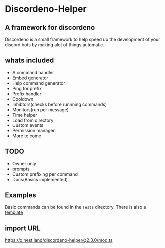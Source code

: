 # Discordeno-Helper

## A framework for discordeno

Discordeno is a small framework to help speed up the development of your discord bots by making alot of things automatic.

## whats included

- A command handler
- Embed generator
- Help command generator
- Ping for prefix
- Prefix handler
- Cooldown
- Inhibtors(checks before runnning commands)
- Monitors(run per message)
- Time helper
- Load from directory
- Custom events
- Permission manager
- More to come

## TODO

- Owner only
- prompts
- Custom prefixing per command
- Docs(Basics implemented)

## Examples

Basic commands can be found in the `Tests` directory. There is also a [template](https://github.com/suyashtnt/discordeno-helper-template)

## import URL

<https://x.nest.land/discordeno-helper@2.3.0/mod.ts>
